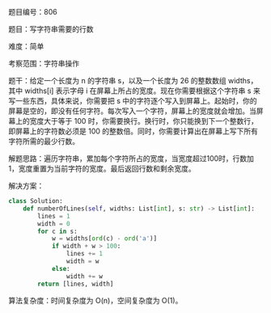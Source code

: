 题目编号：806

题目：写字符串需要的行数

难度：简单

考察范围：字符串操作

题干：给定一个长度为 n 的字符串 s，以及一个长度为 26 的整数数组 widths，其中 widths[i] 表示字母 i 在屏幕上所占的宽度。现在你需要根据这个字符串 s 来写一些东西，具体来说，你需要把 s 中的字符逐个写入到屏幕上。起始时，你的屏幕是空的，即没有任何字符。每次写入一个字符，屏幕上的宽度就会增加。当屏幕上的宽度大于等于 100 时，你需要换行。换行时，你只能换到下一个整数行，即屏幕上的字符数必须是 100 的整数倍。同时，你需要计算出在屏幕上写下所有字符所需的最少行数。

解题思路：遍历字符串，累加每个字符所占的宽度，当宽度超过100时，行数加1，宽度重置为当前字符的宽度。最后返回行数和剩余宽度。

解决方案：

```python
class Solution:
    def numberOfLines(self, widths: List[int], s: str) -> List[int]:
        lines = 1
        width = 0
        for c in s:
            w = widths[ord(c) - ord('a')]
            if width + w > 100:
                lines += 1
                width = w
            else:
                width += w
        return [lines, width]
```

算法复杂度：时间复杂度为 O(n)，空间复杂度为 O(1)。